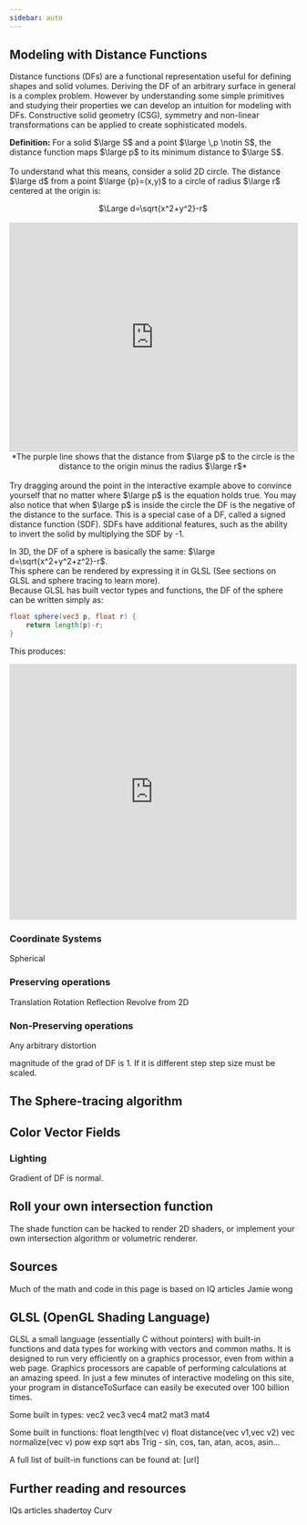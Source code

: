```yaml
---
sidebar: auto
---
```


## Modeling with Distance Functions

Distance functions (DFs) are a functional representation useful for defining shapes and solid volumes. Deriving the DF of an arbitrary surface in general is a complex problem. However by understanding some simple primitives and studying their properties we can develop an intuition for modeling with DFs. Constructive solid geometry (CSG), symmetry and non-linear transformations can be applied to create sophisticated models.
  
**Definition:** For a solid $\large S$ and a point $\large \,p \notin S$, the distance function maps $\large p$ to its minimum distance to $\large S$.  
<br>
To understand what this means, consider a solid 2D circle. The distance $\large d$ from a point $\large {p}=(x,y)$ to a circle of radius $\large r$ centered at the origin is:
<br>
<center>$\Large d=\sqrt{x^2+y^2}-r$</center>
<br>
<iframe src="https://www.desmos.com/calculator/o2mcl7poux?embed" width="100%" height="400px" style="border: 1px solid #ccc" frameborder=0></iframe>
<center>*The purple line shows that the distance from $\large p$ to the circle is the distance to the origin minus the radius $\large r$*</center>
<br>
Try dragging around the point in the interactive example above to convince yourself that no matter where $\large p$ is the equation holds true.  
You may also notice that when $\large p$ is inside the circle the DF is the negative of the distance to the surface. This is a special case of a DF, called a signed distance function (SDF). SDFs have additional features, such as the ability to invert the solid by multiplying the SDF by -1.  
  
In 3D, the DF of a sphere is basically the same: $\large d=\sqrt{x^2+y^2+z^2}-r$.  
This sphere can be rendered by expressing it in GLSL (See sections on GLSL and sphere tracing to learn more).  
Because GLSL has built vector types and functions, the DF of the sphere can be written simply as:
```glsl
float sphere(vec3 p, float r) {
	return length(p)-r;
}
```  
This produces:  
<iframe width="100%" height="450px" src="http://shader-park.appspot.com/sculpture/-LM-Nx6cvMmlbdKKiB64?example=true&embed=true&hideeditor=true" frameborder="0" scrolling="no"></iframe>
  


### Coordinate Systems

Spherical

### Preserving operations

Translation
Rotation
Reflection
Revolve from 2D

### Non-Preserving operations

Any arbitrary distortion  
  
magnitude of the grad of DF is 1. If it is different step step size must be scaled.

## The Sphere-tracing algorithm

## Color Vector Fields

### Lighting
Gradient of DF is normal.

## Roll your own intersection function

The shade function can be hacked to render 2D shaders, or implement your own intersection algorithm or volumetric renderer. 

## Sources
Much of the math and code in this page is based on
IQ articles
Jamie wong

## GLSL (OpenGL Shading Language)

GLSL a small language (essentially C without pointers) with built-in functions and data types for working with vectors and common maths. It is designed to run very efficiently on a graphics processor, even from within a web page. Graphics processors are capable of performing calculations at an amazing speed. In just a few minutes of interactive modeling on this site, your program in distanceToSurface can easily be executed over 100 billion times.

Some built in types:
vec2
vec3
vec4
mat2
mat3
mat4

Some built in functions:
float length(vec v)
float distance(vec v1,vec v2)
vec normalize(vec v)
pow
exp
sqrt
abs
Trig - sin, cos, tan, atan, acos, asin...

A full list of built-in functions can be found at: [url]

## Further reading and resources

IQs articles
shadertoy
Curv